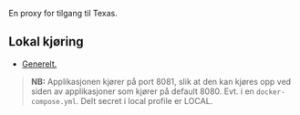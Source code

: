En proxy for tilgang til Texas.

## Lokal kjøring
* [Generelt.](../../docs/local_general.md)

> **NB:** Applikasjonen kjører på port 8081, slik at den kan kjøres opp ved siden av applikasjoner som kjører på default 8080. Evt. i en `docker-compose.yml`. Delt secret i local profile er LOCAL.